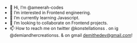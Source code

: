 - 👋 Hi, I’m @ameerah-codes
- 👀 I’m interested in Frontend engineering.
- 🌱 I’m currently learning Javascript.
- 💞️ I’m looking to collaborate on Frontend projects.
- 📫 How to reach me on twitter @konstellationss . on ig @demiandhercreationss. & on gmail demithedev@gmail.com!


<!---
ameerah-codes/ameerah-codes is a ✨ special ✨ repository because its `README.md` (this file) appears on your GitHub profile.
You can click the Preview link to take a look at your changes.
--->
